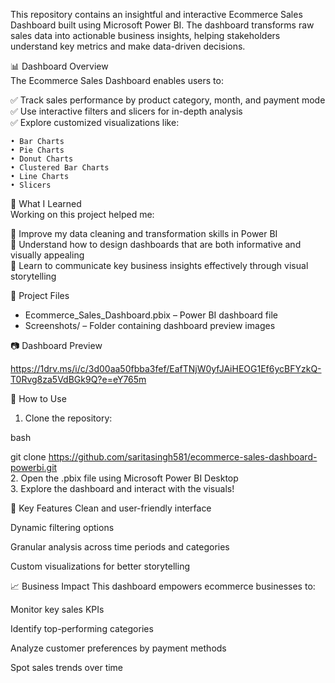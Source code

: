 This repository contains an insightful and interactive Ecommerce Sales Dashboard built using Microsoft Power BI. The dashboard transforms raw sales data into actionable business insights, helping stakeholders understand key metrics and make data-driven decisions.

📊 Dashboard Overview  
The Ecommerce Sales Dashboard enables users to:    

 ✅ Track sales performance by product category, month, and payment mode  
 ✅ Use interactive filters and slicers for in-depth analysis  
 ✅ Explore customized visualizations like:  

    • Bar Charts    
    • Pie Charts  
    • Donut Charts  
    • Clustered Bar Charts  
    • Line Charts  
    • Slicers  

🧠 What I Learned  
    Working on this project helped me:  

🔹 Improve my data cleaning and transformation skills in Power BI  
🔹 Understand how to design dashboards that are both informative and visually appealing  
🔹 Learn to communicate key business insights effectively through visual storytelling  

📁 Project Files  

 - Ecommerce_Sales_Dashboard.pbix – Power BI dashboard file   
 - Screenshots/ – Folder containing dashboard preview images  

📷 Dashboard Preview  

https://1drv.ms/i/c/3d00aa50fbba3fef/EafTNjW0yfJAiHEOG1Ef6ycBFYzkQ-T0Rvg8za5VdBGk9Q?e=eY765m  

🚀 How to Use  

1. Clone the repository:

bash  

git clone https://github.com/saritasingh581/ecommerce-sales-dashboard-powerbi.git  
2. Open the .pbix file using Microsoft Power BI Desktop  
3. Explore the dashboard and interact with the visuals!

📌 Key Features
Clean and user-friendly interface

Dynamic filtering options

Granular analysis across time periods and categories

Custom visualizations for better storytelling

📈 Business Impact
This dashboard empowers ecommerce businesses to:

Monitor key sales KPIs

Identify top-performing categories

Analyze customer preferences by payment methods

Spot sales trends over time
